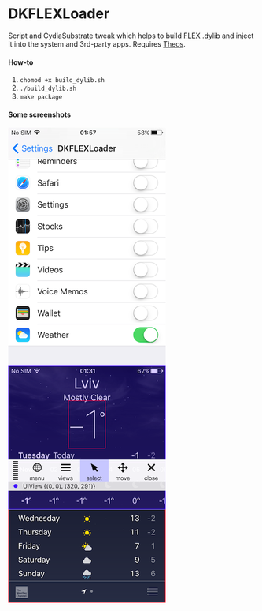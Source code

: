 # DKFLEXLoader

Script and CydiaSubstrate tweak which helps to build [FLEX](https://github.com/Flipboard/FLEX) .dylib and inject it into the system and 3rd-party apps. Requires [Theos](http://iphonedevwiki.net/index.php/Theos/Setup).

#### How-to

1. `chomod +x build_dylib.sh`
2. `./build_dylib.sh`   
3. `make package`

#### Some screenshots
![Preferences](Screenshots/Preferences.png)
![Weather.app](Screenshots/Weather.png)

   
   ​
   
   ​
   
   ​